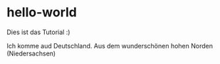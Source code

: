 # hello-world

Dies ist das Tutorial :)

Ich komme aud Deutschland.
Aus dem wunderschönen hohen Norden (Niedersachsen)


